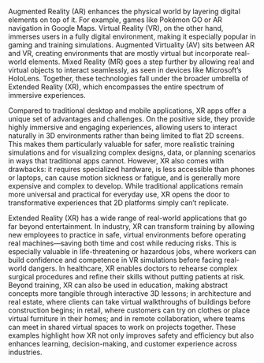 Augmented Reality (AR) enhances the physical world by layering digital elements on top of it. For example, games like Pokémon GO or AR navigation in Google Maps. Virtual Reality (VR), on the other hand, immerses users in a fully digital environment, making it especially popular in gaming and training simulations. Augmented Virtuality (AV) sits between AR and VR, creating environments that are mostly virtual but incorporate real-world elements. Mixed Reality (MR) goes a step further by allowing real and virtual objects to interact seamlessly, as seen in devices like Microsoft’s HoloLens. Together, these technologies fall under the broader umbrella of Extended Reality (XR), which encompasses the entire spectrum of immersive experiences.

Compared to traditional desktop and mobile applications, XR apps offer a unique set of advantages and challenges. On the positive side, they provide highly immersive and engaging experiences, allowing users to interact naturally in 3D environments rather than being limited to flat 2D screens. This makes them particularly valuable for safer, more realistic training simulations and for visualizing complex designs, data, or planning scenarios in ways that traditional apps cannot. However, XR also comes with drawbacks: it requires specialized hardware, is less accessible than phones or laptops, can cause motion sickness or fatigue, and is generally more expensive and complex to develop. While traditional applications remain more universal and practical for everyday use, XR opens the door to transformative experiences that 2D platforms simply can’t replicate.

Extended Reality (XR) has a wide range of real-world applications that go far beyond entertainment. In industry, XR can transform training by allowing new employees to practice in safe, virtual environments before operating real machines—saving both time and cost while reducing risks. This is especially valuable in life-threatening or hazardous jobs, where workers can build confidence and competence in VR simulations before facing real-world dangers. In healthcare, XR enables doctors to rehearse complex surgical procedures and refine their skills without putting patients at risk. Beyond training, XR can also be used in education, making abstract concepts more tangible through interactive 3D lessons; in architecture and real estate, where clients can take virtual walkthroughs of buildings before construction begins; in retail, where customers can try on clothes or place virtual furniture in their homes; and in remote collaboration, where teams can meet in shared virtual spaces to work on projects together. These examples highlight how XR not only improves safety and efficiency but also enhances learning, decision-making, and customer experience across industries.
